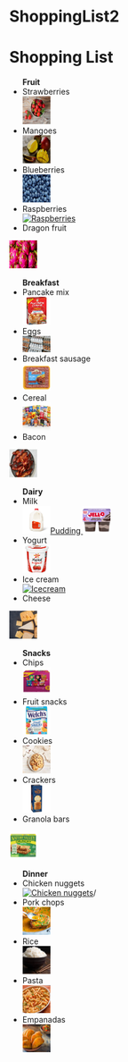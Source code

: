 # ShoppingList2
<!DOCTYPE html> 
<html>
<body>
<h1>Shopping List</h1>
<ul><strong>Fruit</strong>
<li>Strawberries</li>  <a href= https://www.health.com/strawberries-benefits-7566271><img src=strawberries.png.png alt="Strawberries" width="50" height="50"></a> 
<li>Mangoes</li> <a href= https://www.today.com/food/how-shop-cut-prep-mangoes-plus-mango-salad-t31521><img src=mangoes2.png alt="Mangoes" width="50" height="50"></a>
<li>Blueberries</li> <a href= https://www.healthline.com/nutrition/foods/blueberries><img src=blueberries2.png alt="Blueberries" width="50" height="50"></a>
<li>Raspberries</li> <a href= https://www.britannica.com/plant/raspberry><img src=raspeberries .png alt="Raspberries" width="50" height="50"></a>
<li>Dragon fruit</li> </body> </ul> <a href= https://www.womenshealthmag.com/food/a31942832/what-is-dragon-fruit/><img src=dragonfruit.png.png alt="Dragon fruit" width="50" height="50"></a>
<br>
<ul><strong>Breakfast</strong>
<li>Pancake mix</li> <a href= https://www.target.com/p/pearl-milling-company-original-complete-pancake-38-waffle-mix-2lb/-/A-13331317><img src=pancakemix.png alt="Pancake mix" width="50" height="50"></a>
<li>Eggs</li> <a href= https://www.washingtonpost.com/business/2023/01/10/egg-prices-avian-flu-inflation/><img src=eggs.png alt="Eggs" width="50" height"50"></a>
<li>Breakfast sausage</li> <a href= https://www.heb.com/product-detail/johnsonville-original-recipe-breakfast-sausage-links/1823698><img src=breakfastsausage.png alt="Breakfast sausage" width="50" height="50"></a>
<li>Cereal</li> <a href= https://www.hhfb.org/product/hot-cold-cereal/><img src= cereal.png alt= "Cereal" width="50" height="50"></a> 
<li>Bacon</li> </ul> <a href= https://www.epicurious.com/recipes/food/views/brown-sugar-glazed-bacon-358214><img src=bacon.png alt="Bacon" width="50" height="50"></a>
<br>
<ul><strong>Dairy</strong>
<li>Milk</li> <a href= https://www.target.com/p/vitamin-d-whole-milk-1gal-good-38-gather-8482/-/A-13276134><img src=milk.png alt="Milk" width="50" height="50" 
<li>Pudding</li> <a href= https://www.target.com/p/jell-o-original-chocolate-vanilla-swirls-pudding-cups-snack-15-5oz-4ct/-/A-82822768><img src=pudding.png alt="Pudding" width="50" height="50"></a>
<li>Yogurt</li> <a href= https://www.generalmillscf.com/products/category/yogurt/bulk/32-ounce/yoplait-lowfat-strawberry><img src=yogurt.png alt="Yogurt" width="50" height="50"></a> 
<li>Ice cream</li> <a href= https://www.tillamook.com/products/ice-cream/udderly-chocolate><img src=icecream.png alt="Icecream" width="50" height="50"></a>
<li>Cheese</li> </ul> <a href= https://www.usdairy.com/news-articles/cheese-types-what-you-need-to-know-about-cheese><img src=cheese.jpg alt="Cheese" width="50" height="50"></a>
<br>
<ul><strong>Snacks</strong> 
<li>Chips</li> <a href= https://www.heb.com/product-detail/frito-lay-flavor-mix-variety-pack-chips/2309575><img src=chips.webp alt="Chips" width="50" height="50"></a>
<li>Fruit snacks</li> <a href= https://www.biglots.com/product/welch-s-fruit-snacks-mixed-fruit-0-9-ounces-10-pouches/p110130027><img src=fruitsnacks.webp alt="Fruit Snacks" width="50" height="50"></a>
<li>Cookies</li> <a href= https://www.verybestbaking.com/toll-house/recipes/original-nestle-toll-house-chocolate-chip-cookies/><img src=cookies.jpeg alt="Cookies" width="50" height="50"></a>
<li>Crackers</li> <a href= https://www.heb.com/product-detail/central-market-original-water-crackers/3323502><img src= crackers.webp alt="Crackers" width="50" height="50"></a>
<li>Granola bars</li> </ul> <a href= https://www.heb.com/product-detail/nature-valley-crunchy-oats-n-honey-granola-bars/31792><img src= granolabars.webp alt= "Granola Bars" width="50" height= "50"></a>
<br>
<ul><strong>Dinner</strong>
<li>Chicken nuggets</li> <a href= https://www.foodnetwork.com/recipes/melissa-darabian/homemade-chicken-nuggets-3416573><img src=chickennuggets.jpeg alt="Chicken nuggets" width="50" height="50"></a>/
<li>Pork chops</li> <a href= https://www.inspiredtaste.net/37062/juicy-skillet-pork-chops/><img src=porkchops.jpeg alt="Pork chops" width="50" height="50"></a>
<li>Rice</li> <a href= https://thewanderlustkitchen.com/how-to-cook-perfect-rice/><img src=rice.jpeg alt="Rice" width="50" height="50"></a>
<li>Pasta</li> <a href= https://www.foodnetwork.com/recipes/photos/5-star-pasta-recipes><img src=pasta.jpeg alt="Pasta" width="50" height="50"></a>
<li>Empanadas</li> <a href= https://www.177milkstreet.com/recipes/colombian-empanadas><img src=empanadas.jpeg alt="Empanadas" width="50" height="50"></a>
